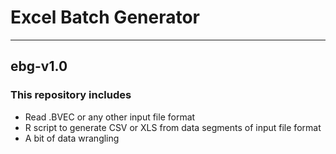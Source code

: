 # Excel Batch Generator

----------
## ebg-v1.0

### This repository includes
- Read .BVEC or any other input file format
- R script to generate CSV or XLS from data segments of input file format
- A bit of data wrangling


